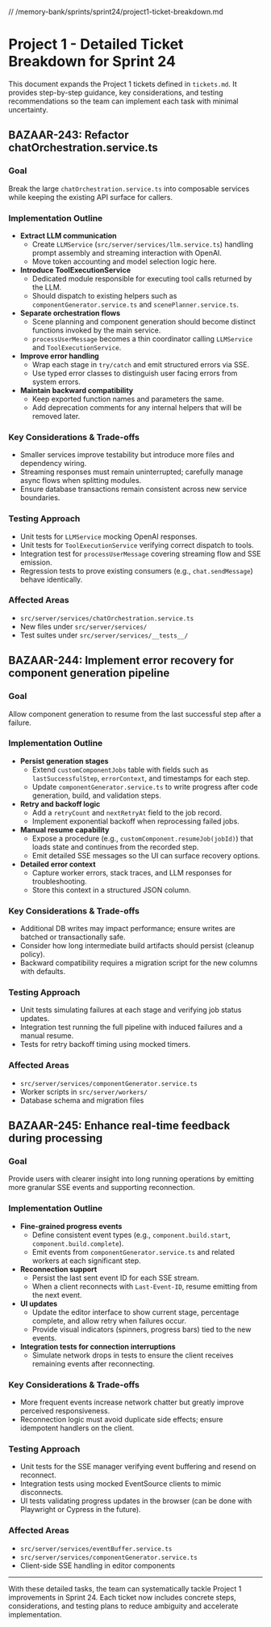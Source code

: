 // /memory-bank/sprints/sprint24/project1-ticket-breakdown.md
# Project 1 - Detailed Ticket Breakdown for Sprint 24

This document expands the Project 1 tickets defined in `tickets.md`. It provides step-by-step guidance, key considerations, and testing recommendations so the team can implement each task with minimal uncertainty.

## BAZAAR-243: Refactor chatOrchestration.service.ts

### Goal
Break the large `chatOrchestration.service.ts` into composable services while keeping the existing API surface for callers.

### Implementation Outline
- **Extract LLM communication**
  - Create `LLMService` (`src/server/services/llm.service.ts`) handling prompt assembly and streaming interaction with OpenAI.
  - Move token accounting and model selection logic here.
- **Introduce ToolExecutionService**
  - Dedicated module responsible for executing tool calls returned by the LLM.
  - Should dispatch to existing helpers such as `componentGenerator.service.ts` and `scenePlanner.service.ts`.
- **Separate orchestration flows**
  - Scene planning and component generation should become distinct functions invoked by the main service.
  - `processUserMessage` becomes a thin coordinator calling `LLMService` and `ToolExecutionService`.
- **Improve error handling**
  - Wrap each stage in `try/catch` and emit structured errors via SSE.
  - Use typed error classes to distinguish user facing errors from system errors.
- **Maintain backward compatibility**
  - Keep exported function names and parameters the same.
  - Add deprecation comments for any internal helpers that will be removed later.

### Key Considerations & Trade-offs
- Smaller services improve testability but introduce more files and dependency wiring.
- Streaming responses must remain uninterrupted; carefully manage async flows when splitting modules.
- Ensure database transactions remain consistent across new service boundaries.

### Testing Approach
- Unit tests for `LLMService` mocking OpenAI responses.
- Unit tests for `ToolExecutionService` verifying correct dispatch to tools.
- Integration test for `processUserMessage` covering streaming flow and SSE emission.
- Regression tests to prove existing consumers (e.g., `chat.sendMessage`) behave identically.

### Affected Areas
- `src/server/services/chatOrchestration.service.ts`
- New files under `src/server/services/`
- Test suites under `src/server/services/__tests__/`

## BAZAAR-244: Implement error recovery for component generation pipeline

### Goal
Allow component generation to resume from the last successful step after a failure.

### Implementation Outline
- **Persist generation stages**
  - Extend `customComponentJobs` table with fields such as `lastSuccessfulStep`, `errorContext`, and timestamps for each step.
  - Update `componentGenerator.service.ts` to write progress after code generation, build, and validation steps.
- **Retry and backoff logic**
  - Add a `retryCount` and `nextRetryAt` field to the job record.
  - Implement exponential backoff when reprocessing failed jobs.
- **Manual resume capability**
  - Expose a procedure (e.g., `customComponent.resumeJob(jobId)`) that loads state and continues from the recorded step.
  - Emit detailed SSE messages so the UI can surface recovery options.
- **Detailed error context**
  - Capture worker errors, stack traces, and LLM responses for troubleshooting.
  - Store this context in a structured JSON column.

### Key Considerations & Trade-offs
- Additional DB writes may impact performance; ensure writes are batched or transactionally safe.
- Consider how long intermediate build artifacts should persist (cleanup policy).
- Backward compatibility requires a migration script for the new columns with defaults.

### Testing Approach
- Unit tests simulating failures at each stage and verifying job status updates.
- Integration test running the full pipeline with induced failures and a manual resume.
- Tests for retry backoff timing using mocked timers.

### Affected Areas
- `src/server/services/componentGenerator.service.ts`
- Worker scripts in `src/server/workers/`
- Database schema and migration files

## BAZAAR-245: Enhance real-time feedback during processing

### Goal
Provide users with clearer insight into long running operations by emitting more granular SSE events and supporting reconnection.

### Implementation Outline
- **Fine-grained progress events**
  - Define consistent event types (e.g., `component.build.start`, `component.build.complete`).
  - Emit events from `componentGenerator.service.ts` and related workers at each significant step.
- **Reconnection support**
  - Persist the last sent event ID for each SSE stream.
  - When a client reconnects with `Last-Event-ID`, resume emitting from the next event.
- **UI updates**
  - Update the editor interface to show current stage, percentage complete, and allow retry when failures occur.
  - Provide visual indicators (spinners, progress bars) tied to the new events.
- **Integration tests for connection interruptions**
  - Simulate network drops in tests to ensure the client receives remaining events after reconnecting.

### Key Considerations & Trade-offs
- More frequent events increase network chatter but greatly improve perceived responsiveness.
- Reconnection logic must avoid duplicate side effects; ensure idempotent handlers on the client.

### Testing Approach
- Unit tests for the SSE manager verifying event buffering and resend on reconnect.
- Integration tests using mocked EventSource clients to mimic disconnects.
- UI tests validating progress updates in the browser (can be done with Playwright or Cypress in the future).

### Affected Areas
- `src/server/services/eventBuffer.service.ts`
- `src/server/services/componentGenerator.service.ts`
- Client-side SSE handling in editor components

---

With these detailed tasks, the team can systematically tackle Project 1 improvements in Sprint 24. Each ticket now includes concrete steps, considerations, and testing plans to reduce ambiguity and accelerate implementation.

